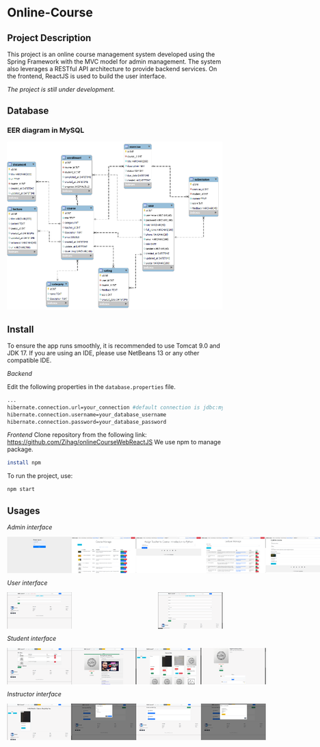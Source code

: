 # Online-Course

## Project Description
This project is an online course management system developed using the Spring Framework with the MVC model for admin management. The system also leverages a RESTful API architecture to provide backend services. On the frontend, ReactJS is used to build the user interface.

_The project is still under development._
## Database
### EER diagram in MySQL
![a database image](images-for-online-courses-repository/online-course-database.png)

## Install
To ensure the app runs smoothly, it is recommended to use Tomcat 9.0 and JDK 17. If you are using an IDE, please use NetBeans 13 or any other compatible IDE.

_Backend_

Edit the following properties in the `database.properties` file.

```bash
...
hibernate.connection.url=your_connection #default connection is jdbc:mysql://localhost:3306/your_database_name
hibernate.connection.username=your_database_username
hibernate.connection.password=your_database_password
```

_Frontend_
Clone repository from the following link: https://github.com/Zihag/onlineCourseWebReactJS
We use npm to manage package.
```bash
install npm
```
To run the project, use:
```bash
npm start
```


## Usages

_Admin interface_

<div style="display: flex; justify-content: space-between;">
  <img src="./images-for-online-courses-repository/loginadmin.png" width="30%">
  <img src="./images-for-online-courses-repository/mainAdmin.png" width="30%">
  <img src="./images-for-online-courses-repository/assign.png" width="30%">
  <img src="./images-for-online-courses-repository/lecture-manage.png" width="30%">
  <img src="./images-for-online-courses-repository/update-course.png" width="30%">
  <img src="./images-for-online-courses-repository/exercise-manage.png" width="30%">
</div>


_User interface_

<div style="display: flex; justify-content: space-between;">
  <img src="./images-for-online-courses-repository/user-signin.png" width="30%">
  <img src="./images-for-online-courses-repository/user-signup.png" width="30%">
</div>

_Student interface_

<div style="display: flex; justify-content: space-between;">
  <img src="./images-for-online-courses-repository/student-cart.png" width="30%">
  <img src="./images-for-online-courses-repository/student-course.png" width="30%">
  <img src="./images-for-online-courses-repository/student-home.png" width="30%">
  <img src="./images-for-online-courses-repository/student-rating.png" width="30%">
</div>

_Instructor interface_

<div style="display: flex; justify-content: space-between;">
  <img src="./images-for-online-courses-repository/teacher-home.png" width="30%">
  <img src="./images-for-online-courses-repository/teacher-add-exercise.png" width="30%">
  <img src="./images-for-online-courses-repository/teacher-course-list.png" width="30%">
  <img src="./images-for-online-courses-repository/teacher-mark.png" width="30%">
</div>
